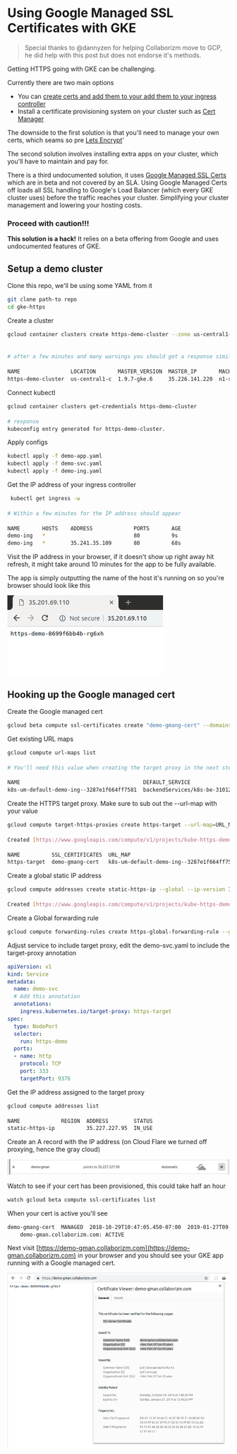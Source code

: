 # Using Google Managed  SSL Certificates with GKE  
 
> Special thanks to @dannyzen for helping Collaborizm move to GCP, he did help with this post but does not endorse it's methods.
 
Getting HTTPS going with GKE can be challenging. 

Currently there are two main options 

* You can [create certs and add them to your add them to your ingress controller](https://cloud.google.com/kubernetes-engine/docs/how-to/ingress-multi-ssl)        
* Install a certificate provisioning system on your cluster such as [Cert Manager](https://github.com/jetstack/cert-manager)

The downside to the first solution is that you'll need to manage your own certs, which seams so pre [
Lets Encrypt](https://letsencrypt.org/)'

The second solution involves installing extra apps on your cluster, which you'll have to maintain and pay for.

There is a third undocumented solution, it uses [Google Managed SSL Certs](https://cloud.google.com/load-balancing/docs/ssl-certificates#certificate-resource-status) 
which are in beta and not covered by an SLA. Using Google Managed Certs off loads all SSL handling to 
Google's Load Balancer (which every GKE cluster uses) before the traffic reaches your cluster. Simplifying your cluster management and lowering your hosting costs.   

   

### Proceed with caution!!!

**This solution is a hack!** It relies on a beta offering from Google and uses undocumented features of GKE.    

 
 ## Setup a demo cluster

Clone this repo, we'll be using some YAML from it 

```bash
git clone path-to repo
cd gke-https
```

Create a cluster

```bash
gcloud container clusters create https-demo-cluster --zone us-central1-c 


# after a few minutes and many warnings you should get a response similar to  

NAME                LOCATION       MASTER_VERSION  MASTER_IP       MACHINE_TYPE   NODE_VERSION  NUM_NODES  STATUS
https-demo-cluster  us-central1-c  1.9.7-gke.6     35.226.141.220  n1-standard-1  1.9.7-gke.6   3          RUNNING
```

Connect kubectl

```bash
gcloud container clusters get-credentials https-demo-cluster

# response
kubeconfig entry generated for https-demo-cluster.
```

Apply configs  


```bash
kubectl apply -f demo-app.yaml
kubectl apply -f demo-svc.yaml
kubectl apply -f demo-ing.yaml
```

Get the IP address of your ingress controller

```bash
 kubectl get ingress -w 

# Within a few minutes for the IP address should appear 
 
NAME       HOSTS    ADDRESS             PORTS       AGE
demo-ing   *                            80          9s
demo-ing   *        35.241.35.109       80          68s
```

Visit the IP address in your browser, if it doesn't 
show up right away hit refresh, it might take around 10 minutes 
for the app to be fully available.

 
The app is simply outputting the name of the host it's running 
on so you're browser should look like this 


![host name app running on HTTP](screenshots/non_http_success.png) 


## Hooking up the Google managed cert 

Create the Google managed cert

```bash
gcloud beta compute ssl-certificates create "demo-gmang-cert" --domains demo-gman.collaborizm.com
```

Get existing URL maps  

```bash
gcloud compute url-maps list

# You'll need this value when creating the target proxy in the next step

NAME                                       DEFAULT_SERVICE
k8s-um-default-demo-ing--3287e1f664ff7581  backendServices/k8s-be-31012--3287e1f664ff7581
```

Create the HTTPS target proxy. Make sure to sub out the --url-map with your value
```bash
gcloud compute target-https-proxies create https-target --url-map=URL_MAP_VALUE_FROM_ABOVE --ssl-certificates=demo-gmang-cert

Created [https://www.googleapis.com/compute/v1/projects/kube-https-demo/global/targetHttpsProxies/https-target].

NAME          SSL_CERTIFICATES  URL_MAP
https-target  demo-gmang-cert   k8s-um-default-demo-ing--3287e1f664ff7581
```

Create a global static IP address 
```bash
gcloud compute addresses create static-https-ip --global --ip-version IPV4

Created [https://www.googleapis.com/compute/v1/projects/kube-https-demo/global/addresses/static-https-ip].
```

Create a Global forwarding rule
```bash
gcloud compute forwarding-rules create https-global-forwarding-rule --global --ip-protocol=TCP --ports=443 --target-https-proxy=https-target --address static-https-ip 
``` 

Adjust service to include target proxy, edit the demo-svc.yaml to include the target-proxy annotation

```yaml
apiVersion: v1
kind: Service
metadata:
  name: demo-svc
  # Add this annotation
  annotations:
    ingress.kubernetes.io/target-proxy: https-target
spec:
  type: NodePort
  selector:
    run: https-demo
  ports:
  - name: http
    protocol: TCP
    port: 333
    targetPort: 9376
```


Get the IP address assigned to the target proxy

```bash
gcloud compute addresses list
 
NAME             REGION  ADDRESS        STATUS
static-https-ip          35.227.227.95  IN_USE

```

Create an A record with the IP address (on Cloud Flare we turned off proxying, hence the gray cloud)

![dns entry CloudFlare](screenshots/dns_entry.png)


Watch to see if your cert has been provisioned, this could take half an hour 

```bash
watch gcloud beta compute ssl-certificates list
```

When your cert is active you'll see 

```bash
demo-gmang-cert  MANAGED  2018-10-29T10:47:05.450-07:00  2019-01-27T09:48:20.000-08:00  ACTIVE
    demo-gman.collaborizm.com: ACTIVE
```

Next visit [https://demo-gman.collaborizm.com](https://demo-gman.collaborizm.com) in your browser and you should see your GKE app running with a Google managed cert.

![successful](screenshots/success.png)

